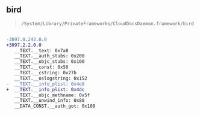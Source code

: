 ## bird

> `/System/Library/PrivateFrameworks/CloudDocsDaemon.framework/bird`

```diff

-3097.0.242.0.0
+3097.2.2.0.0
   __TEXT.__text: 0x7a8
   __TEXT.__auth_stubs: 0x200
   __TEXT.__objc_stubs: 0x100
   __TEXT.__const: 0x50
   __TEXT.__cstring: 0x27b
   __TEXT.__oslogstring: 0x152
-  __TEXT.__info_plist: 0x4e8
+  __TEXT.__info_plist: 0x4dc
   __TEXT.__objc_methname: 0x5f
   __TEXT.__unwind_info: 0x88
   __DATA_CONST.__auth_got: 0x108

```
